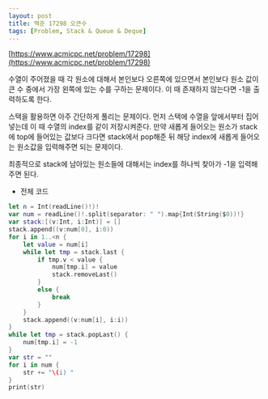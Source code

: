 ```yaml
---
layout: post
title: 백준 17298 오큰수
tags: [Problem, Stack & Queue & Deque]
---
```


[https://www.acmicpc.net/problem/17298](https://www.acmicpc.net/problem/17298)

수열이 주어졌을 때 각 원소에 대해서 본인보다 오른쪽에 있으면서 본인보다 원소 값이 큰 수 중에서 가장 왼쪽에 있는 수를 구하는 문제이다. 이 때 존재하지 않는다면 -1을 출력하도록 한다.  

스택을 활용하면 아주 간단하게 풀리는 문제이다. 먼저 스택에 수열을 앞에서부터 집어넣는데 이 때 수열의 index를 같이 저장시켜준다. 만약 새롭게 들어오는 원소가 stack에 top에 들어있는 값보다 크다면 stack에서 pop해준 뒤 해당 index에 새롭게 들어오는 원소값을 입력해주면 되는 문제이다.  

최종적으로 stack에 남아있는 원소들에 대해서는 index를 하나씩 찾아가 -1을 입력해주면 된다.

- 전체 코드



```swift
let n = Int(readLine()!)!
var num = readLine()!.split(separator: " ").map{Int(String($0))!}
var stack:[(v:Int, i:Int)] = []
stack.append((v:num[0], i:0))
for i in 1..<n {
    let value = num[i]
    while let tmp = stack.last {
        if tmp.v < value {
            num[tmp.i] = value
            stack.removeLast()
        }
        else {
            break
        }
    }
    stack.append((v:num[i], i:i))
}
while let tmp = stack.popLast() {
    num[tmp.i] = -1
}
var str = ""
for i in num {
    str += "\(i) "
}
print(str)
```

